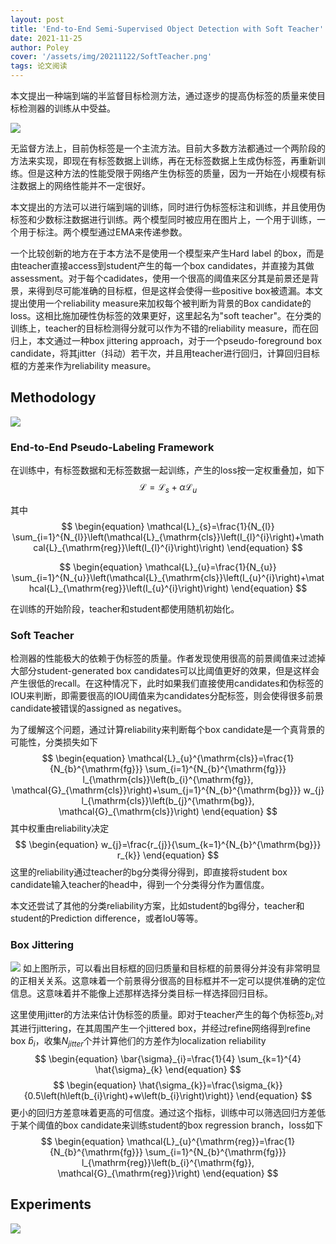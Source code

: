 ```yaml
---
layout: post
title: 'End-to-End Semi-Supervised Object Detection with Soft Teacher'
date: 2021-11-25
author: Poley
cover: '/assets/img/20211122/SoftTeacher.png'
tags: 论文阅读
---
```


本文提出一种端到端的半监督目标检测方法，通过逐步的提高伪标签的质量来使目标检测器的训练从中受益。

![](/assets/img/20211122/SoftTeacherF1.png)

无监督方法上，目前伪标签是一个主流方法。目前大多数方法都通过一个两阶段的方法来实现，即现在有标签数据上训练，再在无标签数据上生成伪标签，再重新训练。但是这种方法的性能受限于网络产生伪标签的质量，因为一开始在小规模有标注数据上的网络性能并不一定很好。

本文提出的方法可以进行端到端的训练，同时进行伪标签标注和训练，并且使用伪标签和少数标注数据进行训练。两个模型同时被应用在图片上，一个用于训练，一个用于标注。两个模型通过EMA来传递参数。

一个比较创新的地方在于本方法不是使用一个模型来产生Hard label 的box，而是由teacher直接access到student产生的每一个box candidates，并直接为其做assessment。对于每个cadidates，使用一个很高的阈值来区分其是前景还是背景，来得到尽可能准确的目标框，但是这样会使得一些positive box被遗漏。本文提出使用一个reliability measure来加权每个被判断为背景的Box candidate的loss。这相比施加硬性伪标签的效果更好，这里起名为"soft teacher"。在分类的训练上，teacher的目标检测得分就可以作为不错的reliability measure，而在回归上，本文通过一种box jittering approach，对于一个pseudo-foreground box candidate，将其jitter（抖动）若干次，并且用teacher进行回归，计算回归目标框的方差来作为reliability measure。

## Methodology
![](/assets/img/20211122/SoftTeacherF2.png)

### End-to-End Pseudo-Labeling Framework

在训练中，有标签数据和无标签数据一起训练，产生的loss按一定权重叠加，如下
$$
\begin{equation}
\mathcal{L}=\mathcal{L}_{s}+\alpha \mathcal{L}_{u}
\end{equation}
$$

其中
$$
\begin{equation}
\mathcal{L}_{s}=\frac{1}{N_{l}} \sum_{i=1}^{N_{l}}\left(\mathcal{L}_{\mathrm{cls}}\left(I_{l}^{i}\right)+\mathcal{L}_{\mathrm{reg}}\left(I_{l}^{i}\right)\right)
\end{equation}
$$

$$
\begin{equation}
\mathcal{L}_{u}=\frac{1}{N_{u}} \sum_{i=1}^{N_{u}}\left(\mathcal{L}_{\mathrm{cls}}\left(I_{u}^{i}\right)+\mathcal{L}_{\mathrm{reg}}\left(I_{u}^{i}\right)\right)
\end{equation}
$$

在训练的开始阶段，teacher和student都使用随机初始化。

### Soft Teacher
检测器的性能极大的依赖于伪标签的质量。作者发现使用很高的前景阈值来过滤掉大部分student-generated box candidates可以比阈值更好的效果，但是这样会产生很低的recall。在这种情况下，此时如果我们直接使用candidates和伪标签的IOU来判断，即需要很高的IOU阈值来为candidates分配标签，则会使得很多前景candidate被错误的assigned as negatives。

为了缓解这个问题，通过计算reliability来判断每个box candidate是一个真背景的可能性，分类损失如下
$$
\begin{equation}
\mathcal{L}_{u}^{\mathrm{cls}}=\frac{1}{N_{b}^{\mathrm{fg}}} \sum_{i=1}^{N_{b}^{\mathrm{fg}}} l_{\mathrm{cls}}\left(b_{i}^{\mathrm{fg}}, \mathcal{G}_{\mathrm{cls}}\right)+\sum_{j=1}^{N_{b}^{\mathrm{bg}}} w_{j} l_{\mathrm{cls}}\left(b_{j}^{\mathrm{bg}}, \mathcal{G}_{\mathrm{cls}}\right)
\end{equation}
$$
其中权重由reliability决定
$$
\begin{equation}
w_{j}=\frac{r_{j}}{\sum_{k=1}^{N_{b}^{\mathrm{bg}}} r_{k}}
\end{equation}
$$
这里的reliability通过teacher的bg分类得分得到，即直接将student box candidate输入teacher的head中，得到一个分类得分作为置信度。

本文还尝试了其他的分类reliability方案，比如student的bg得分，teacher和student的Prediction difference，或者IoU等等。

### Box Jittering
![](/assets/img/20211122/SoftTeacherF3.png)
如上图所示，可以看出目标框的回归质量和目标框的前景得分并没有非常明显的正相关关系。这意味着一个前景得分很高的目标框并不一定可以提供准确的定位信息。这意味着并不能像上述那样选择分类目标一样选择回归目标。

这里使用jitter的方法来估计伪标签的质量。即对于teacher产生的每个伪标签$b_i$,对其进行jittering，在其周围产生一个jittered box，并经过refine网络得到refine box $\hat{b}_i$，收集$N_{jitter}$个并计算他们的方差作为localization reliability
$$
\begin{equation}
\bar{\sigma}_{i}=\frac{1}{4} \sum_{k=1}^{4} \hat{\sigma}_{k}
\end{equation}
$$
$$
\begin{equation}
\hat{\sigma_{k}}=\frac{\sigma_{k}}{0.5\left(h\left(b_{i}\right)+w\left(b_{i}\right)\right)}
\end{equation}
$$
更小的回归方差意味着更高的可信度。通过这个指标，训练中可以筛选回归方差低于某个阈值的box candidate来训练student的box regression branch，loss如下
$$
\begin{equation}
\mathcal{L}_{u}^{\mathrm{reg}}=\frac{1}{N_{b}^{\mathrm{fg}}} \sum_{i=1}^{N_{b}^{\mathrm{fg}}} l_{\mathrm{reg}}\left(b_{i}^{\mathrm{fg}}, \mathcal{G}_{\mathrm{reg}}\right)
\end{equation}
$$

## Experiments
![](/assets/img/20211122/SoftTeacherT5.png)